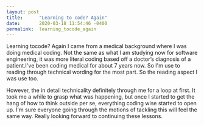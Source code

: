 ```yaml
---
layout: post
title:      "Learning to code? Again"
date:       2020-03-18 11:54:46 -0400
permalink:  learning_tocode_again
---
```


Learning tocode? Again
I came from a medical background where I was doing medical coding.
Not the same as what I am studying now for software engineering, it was more literal coding based off a doctor’s diagnosis of a patient.I've been coding medical for about 7 years now.   So I'm use to reading through technical wording for the most part. So the reading aspect I was use too. 

However, the in detail technicality definitely through me for a loop at first. It took me a while to grasp what was happening, but once I started to get the hang of how to think outside per se, everything coding wise started to open up. I'm sure everyone going through the motions of tackling this will feel the same way. Really looking forward to continuing these lessons. 

